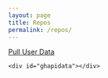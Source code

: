 ```yaml
---
layout: page
title: Repos
permalink: /repos/
---
```


<div id="w">
    <a href="#" id="ghsubmitbtn">Pull User Data</a>
    
    <div id="ghapidata"></div>
  </div>
  <script src='https://cdnjs.cloudflare.com/ajax/libs/jquery/2.1.3/jquery.min.js'></script>
  <script>
   $(function(){
  $('#ghsubmitbtn').on('click', function(e){
    e.preventDefault();
    
    var username = 'nikhilnayak98';
    var requri   = 'https://api.github.com/users/'+username;
    var repouri  = 'https://api.github.com/users/'+username+'/repos';
    
    requestJSON(requri, function(json) {
      if(json.message == "Not Found" || username == '') {
        $('#ghapidata').html("<h2>No User Info Found</h2>");
      }
      
      else {
        // else we have a user and we display their info
        var fullname   = json.name;
        var username   = json.login;
        var aviurl     = json.avatar_url;
        var profileurl = json.html_url;
        var location   = json.location;
        var followersnum = json.followers;
        var followingnum = json.following;
        var reposnum     = json.public_repos;
        
        if(fullname == undefined) { fullname = username; }
        
        var outhtml = '<h2>'+' <span>@<a href="'+profileurl+'" target="_blank">'+username+'</a></span></h2>';
       
        outhtml = outhtml + '<div>';
        
        var repositories;
        $.getJSON(repouri, function(json){
          repositories = json;   
          outputPageContent();                
        });          
        
        function outputPageContent() {
          if(repositories.length == 0) { outhtml = outhtml + '<p>No repos!</p></div>'; }
          else {
            outhtml = outhtml + '<p><strong>Repos List:</strong></p> <ul>';
            $.each(repositories, function(index) {
              var stafork=repositories[index].fork?'<svg aria-hidden="true" class="octicon octicon-repo-forked" height="16" version="1.1" viewBox="0 0 10 16" width="10"><path fill-rule="evenodd" d="M8 1a1.993 1.993 0 0 0-1 3.72V6L5 8 3 6V4.72A1.993 1.993 0 0 0 2 1a1.993 1.993 0 0 0-1 3.72V6.5l3 3v1.78A1.993 1.993 0 0 0 5 15a1.993 1.993 0 0 0 1-3.72V9.5l3-3V4.72A1.993 1.993 0 0 0 8 1zM2 4.2C1.34 4.2.8 3.65.8 3c0-.65.55-1.2 1.2-1.2.65 0 1.2.55 1.2 1.2 0 .65-.55 1.2-1.2 1.2zm3 10c-.66 0-1.2-.55-1.2-1.2 0-.65.55-1.2 1.2-1.2.65 0 1.2.55 1.2 1.2 0 .65-.55 1.2-1.2 1.2zm3-10c-.66 0-1.2-.55-1.2-1.2 0-.65.55-1.2 1.2-1.2.65 0 1.2.55 1.2 1.2 0 .65-.55 1.2-1.2 1.2z"></path></svg>':'';
	      var desc=repositories[index].description;
              if(desc==null)
		desc="No Description Available";
              outhtml = outhtml + '<li><div class="col s12 m7"> <h2 class="header">'+repositories[index].name+'</h2> <div class="card horizontal"> <div class="card-image"> <img src=""> </div> <div class="card-stacked"> <div class="card-content"> <p>'+desc+'</p> </div> <div class="card-action"> <a href="'+repositories[index].html_url+'">View on GitHub</a><span style="float:right;">'+stafork+'</span> </div> </div> </div> </div>'+'</li>';
            });
            outhtml = outhtml + '</ul></div>'; 
          }
          $('#ghapidata').html(outhtml);
        } // end outputPageContent()
      } // end else statement
    }); // end requestJSON Ajax call
  }); // end click event handler
  
  function requestJSON(url, callback) {
    $.ajax({
      url: url,
      complete: function(xhr) {
        callback.call(null, xhr.responseJSON);
      }
    });
  }
});
  </script>
